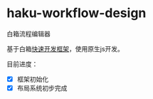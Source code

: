 # haku-workflow-design
白箱流程编辑器

基于白箱[快速开发框架](https://github.com/hakubox/haku-typescript-starter)，使用原生js开发。

目前进度：

- [x] 框架初始化
- [x] 布局系统初步完成